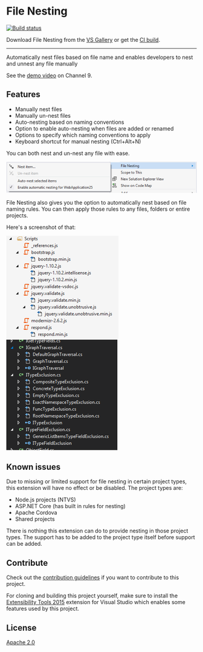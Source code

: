# File Nesting

[![Build status](https://ci.appveyor.com/api/projects/status/kk45dmfauis2llkm?svg=true)](https://ci.appveyor.com/project/madskristensen/filenesting)

Download File Nesting from the [VS Gallery](http://visualstudiogallery.msdn.microsoft.com/3ebde8fb-26d8-4374-a0eb-1e4e2665070c)
or get the [CI build](http://vsixgallery.com/extension/6c799bc4-0d4c-4172-98bc-5d464b612dca/).

---------------------------------------------------------------

Automatically nest files based on file name and enables
developers to nest and unnest any file manually

See the
[demo video](http://channel9.msdn.com/Blogs/MadsKristensen/Introducing-File-Nestor-for-Visual-Studio)
on Channel 9.

## Features

- Manually nest files
- Manually un-nest files
- Auto-nesting based on naming conventions
- Option to enable auto-nesting when files are added or renamed
- Options to specify which naming conventions to apply
- Keyboard shortcut for manual nesting (Ctrl+Alt+N)

You can both nest and un-nest any file with ease.

![context menu](art/context-menu.png)

File Nesting also gives you the option to automatically nest
based on file naming rules. You can then apply those rules to
any files, folders or entire projects.

Here's a screenshot of that:

![nested files](art/nested-files.png)
![nested files dark theme](art/nested-files-dark.png)

## Known issues

Due to missing or limited support for file nesting in certain
project types, this extension will have no effect or be
disabled. The project types are:

- Node.js projects (NTVS)
- ASP.NET Core (has built in rules for nesting)
- Apache Cordova
- Shared projects

There is nothing this extension can do to provide nesting
in those project types. The support has to be added to the
project type itself before support can be added.

## Contribute
Check out the [contribution guidelines](.github/CONTRIBUTING.md)
if you want to contribute to this project.

For cloning and building this project yourself, make sure
to install the
[Extensibility Tools 2015](https://visualstudiogallery.msdn.microsoft.com/ab39a092-1343-46e2-b0f1-6a3f91155aa6)
extension for Visual Studio which enables some features
used by this project.

## License
[Apache 2.0](LICENSE)